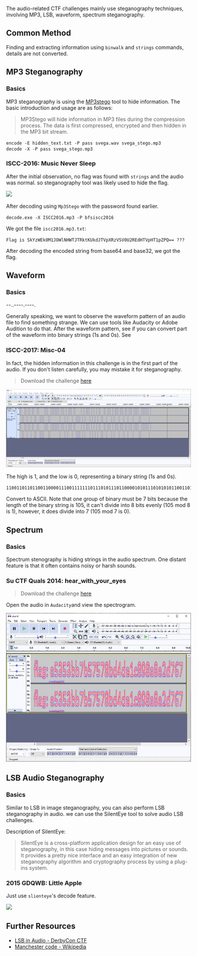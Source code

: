 The audio-related CTF challenges mainly use steganography techniques, involving MP3, LSB, waveform, spectrum steganography.


## Common Method


Finding and extracting information using  `binwalk` and `strings` commands, details are not converted.


## MP3 Steganography


### Basics


MP3 steganography is using the [MP3stego](http://www.petitcolas.net/steganography/mp3stego/) tool to hide information. The basic introduction and usage are as follows:


> MP3Stego will hide information in MP3 files during the compression process. The data is first compressed, encrypted and then hidden in the MP3 bit stream.


```shell
encode -E hidden_text.txt -P pass svega.wav svega_stego.mp3
decode -X -P pass svega_stego.mp3
```


### ISCC-2016: Music Never Sleep


After the initial observation, no flag was found with `strings` and the audio was normal. so steganography tool was likely used to hide the flag.


![](./figure/1.jpg)


After decoding using `Mp3Stego` with the password found earlier.


```shell
decode.exe -X ISCC2016.mp3 -P bfsiscc2016
```


We got the file `iscc2016.mp3.txt`:

```
Flag is SkYzWEk0M1JOWlNHWTJTRktKUkdJTVpXRzVSV0U2REdHTVpHT1pZPQ== ???
```

After decoding the encoded string from base64 and base32, we got the flag.


## Waveform


### Basics
--..----.----.

Generally speaking, we want to observe the waveform pattern of an audio file to find something strange. We can use tools like Audacity or Adobe Audition to do that. After the waveform pattern, see if you can convert part of the waveform into binary strings (1s and 0s). See


### ISCC-2017: Misc-04


In fact, the hidden information in this challenge is in the first part of the audio. If you don't listen carefully, you may mistake it for steganography.

> Download the challenge [here](https://github.com/Windylh/CTF/raw/master/Isccctf2017/Misc/Misc-04.zip)


![](./figure/3.png)


The high is 1, and the low is 0, representing a binary string (1s and 0s).

```
110011011011001100001110011111110111010111011000010101110101010110011011101011101110110111011110011111101
```

Convert to ASCII. Note that one group of binary must be 7 bits because the length of the binary string is 105, it can't divide into 8 bits evenly (105 mod 8 is 1), however, it does divide into 7 (105 mod 7 is 0).


## Spectrum


### Basics


Spectrum stenography is hiding strings in the audio spectrum. One distant feature is that it often contains noisy or harsh sounds.


### Su CTF Quals 2014: hear_with_your_eyes

> Download the challenge [here](https://github.com/ctf-wiki/ctf-challenges/blob/master/misc/audio/SharifCTF2014-Hear%20with%20your%20Eyes/sound.wav)

Open the audio in `Audacity`and view the spectrogram.


![](./figure/4.png)


## LSB Audio Steganography


### Basics


Similar to LSB in image steganography, you can also perform LSB steganography in audio. we can use the SilentEye tool to solve audio LSB challenges.

Description of SilentEye:

> SilentEye is a cross-platform application design for an easy use of steganography, in this case hiding messages into pictures or sounds. It provides a pretty nice interface and an easy integration of new steganography algorithm and cryptography process by using a plug-ins system.


### 2015 GDQWB: Little Apple


Just use `slienteye`'s decode feature.


![](./figure/2.jpg)


## Further Resources


- [LSB in Audio - DerbyCon CTF](https://ethackal.github.io/2015/10/05/derbycon-ctf-wav-steganography/)
- [Manchester code - Wikipedia](https://en.wikipedia.org/wiki/Manchester_code)
